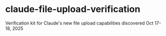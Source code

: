 # claude-file-upload-verification
Verification kit for Claude's new file upload capabilities discovered Oct 17-18, 2025 
